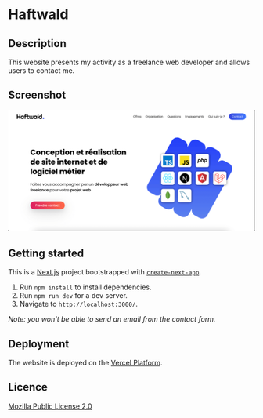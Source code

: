 # Haftwald

## Description

This website presents my activity as a freelance web developer and allows users to contact me.

## Screenshot

![Screenshot](/screenshot.png)

## Getting started

This is a [Next.js](https://nextjs.org/) project bootstrapped with [`create-next-app`](https://github.com/vercel/next.js/tree/canary/packages/create-next-app).

1. Run `npm install` to install dependencies.
2. Run `npm run dev` for a dev server.
3. Navigate to `http://localhost:3000/`.

_Note: you won't be able to send an email from the contact form._

## Deployment

The website is deployed on the [Vercel Platform](https://vercel.com/).

## Licence

[Mozilla Public License 2.0](https://www.mozilla.org/en-US/MPL/2.0/)
